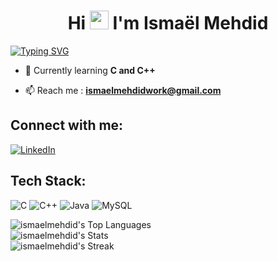 <h1 align="center">Hi <img src="https://raw.githubusercontent.com/MartinHeinz/MartinHeinz/master/wave.gif" width="30px"> I'm Ismaël Mehdid</h1>
<a href="https://git.io/typing-svg"><img src="https://readme-typing-svg.demolab.com?font=&weight=700&pause=1000&color=F7F7F7&random=false&width=800&lines=I+am+a+software+engineer+student+!" alt="Typing SVG" /></a>

- 🌱 Currently learning **C and C++**

- 📫 Reach me : **ismaelmehdidwork@gmail.com**

## Connect with me:
[![LinkedIn](https://img.shields.io/badge/LinkedIn-%230077B5.svg?logo=linkedin&logoColor=white)](https://www.linkedin.com/in/isma%C3%ABl-mehdid-742711203/) 

## Tech Stack:
![C](https://img.shields.io/badge/c-%2300599C.svg?style=for-the-badge&logo=c&logoColor=white) ![C++](https://img.shields.io/badge/c++-%2300599C.svg?style=for-the-badge&logo=c%2B%2B&logoColor=white) ![Java](https://img.shields.io/badge/java-%23ED8B00.svg?style=for-the-badge&logo=openjdk&logoColor=white) ![MySQL](https://img.shields.io/badge/mysql-%2300000f.svg?style=for-the-badge&logo=mysql&logoColor=white)

![ismaelmehdid's Top Languages](https://github-readme-stats.vercel.app/api/top-langs/?username=ismaelmehdid&theme=dark&show_icons=true&hide_border=true&layout=compact) <br>
![ismaelmehdid's Stats](https://github-readme-stats.vercel.app/api?username=ismaelmehdid&theme=dark&show_icons=true&hide_border=true&count_private=true)<br>
![ismaelmehdid's Streak](https://github-readme-streak-stats.herokuapp.com/?user=ismaelmehdid&theme=dark&hide_border=true)<br>
